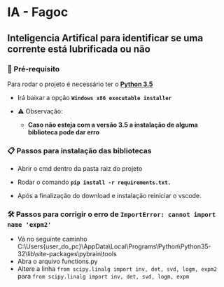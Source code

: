 # IA - Fagoc
## Inteligencia Artifical para identificar se uma corrente está lubrificada ou não

### 🎲 Pré-requisito 

Para rodar o projeto é necessário ter o **[Python 3.5](https://www.python.org/downloads/release/python-354/)**

- Irá baixar a opção **`Windows x86 executable installer`**

- ⚠️ Observação:
    - **Caso não esteja com a versão 3.5 a instalação de alguma biblioteca pode dar erro**

### 📋 Passos para instalação das bibliotecas
    
- Abrir o cmd dentro da pasta raiz do projeto 
        
- Rodar o comando **`pip install -r requirements.txt.`**

- Após a finalização do download e instalação reiniciar o vscode.

### 🛠️ Passos para corrigir o erro de `ImportError: cannot import name 'expm2'`

- Vá no seguinte caminho C:\Users\{user_do_pc}\AppData\Local\Programs\Python\Python35-32\lib\site-packages\pybrain\tools
- Abra o arquivo functions.py
- Altere a linha 
    `from scipy.linalg import inv, det, svd, logm, expm2` para `from scipy.linalg import inv, det, svd, logm, expm`
